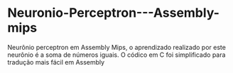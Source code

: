 # Neuronio-Perceptron---Assembly-mips

Neurônio perceptron em Assembly Mips, o aprendizado realizado por este neurônio é a soma de números iguais. O códico em C foi simplificado para tradução mais fácil em Assembly
